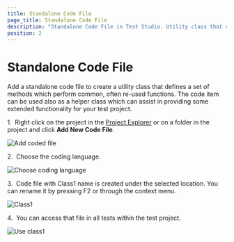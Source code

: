```yaml
---
title: Standalone Code File
page_title: Standalone Code File
description: "Standalone Code File in Test Studio. Utility class that defines a set of methods which perform common, often re-used functions across the Test Studio project. The code item can be used also as a helper class which can assist in providing some extended functionality for your test project"
position: 2
---
```

# Standalone Code File

Add a standalone code file to create a utility class that defines a set of methods which perform common, often re-used functions. The code item can be used also as a helper class which can assist in providing some extended functionality for your test project.

1.&nbsp; Right click on the project in the <a href="/features/project-explorer/overview" target="_blank">Project Explorer</a> or on a folder in the project and click **Add New Code File**.

![Add coded file][1]

2.&nbsp; Choose the coding language.

![Choose coding language][2]

3.&nbsp; Code file with Class1 name is created under the selected location. You can rename it by pressing F2 or through the context menu.

![Class1][3]

4.&nbsp; You can access that file in all tests within the test project.

![Use class1][4]

[1]: /img/features/coded-steps/standalone-code-file/fig1.png 
[2]: /img/features/coded-steps/standalone-code-file/fig2.png
[3]: /img/features/coded-steps/standalone-code-file/fig3.png 
[4]: /img/features/coded-steps/standalone-code-file/fig4.png 
